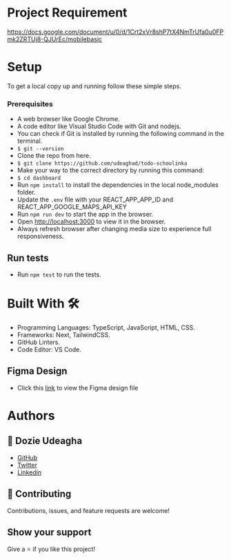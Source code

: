 # Project Requirement
https://docs.google.com/document/u/0/d/1Crt2xVr8shP7tX4NmTrUfa0u0FPmk2ZRTUj8-QJUrEc/mobilebasic

# Setup
To get a local copy up and running follow these simple steps.

### Prerequisites
- A web browser like Google Chrome.
- A code editor like Visual Studio Code with Git and nodejs.
- You can check if Git is installed by running the following command in the terminal.
- `$ git --version`
- Clone the repo from here.
- `$ git clone https://github.com/udeaghad/todo-schoolinka`
- Make your way to the correct directory by running this command:
- `$ cd dashboard`
- Run `npm install` to install the dependencies in the local node_modules folder.
- Update the `.env` file with your REACT_APP_APP_ID and REACT_APP_GOOGLE_MAPS_API_KEY 
- Run `npm run dev` to start the app in the browser.
- Open [http://localhost:3000](http://localhost:3000) to view it in the browser.
- Always refresh browser after changing media size to experience full responsiveness.

## Run tests
- Run `npm test` to run the tests.

# Built With 🛠️
- Programming Languages: TypeScript, JavaScript, HTML, CSS.
- Frameworks: Next, TailwindCSS.
- GitHub Linters.
- Code Editor: VS Code.

## Figma Design
- Click this [link]( https://www.figma.com/file/7j5ekdOJWPNOr41LwtPuJw/To-Do?type=design&node-id=0-1&mode=design&t=5m44cUoPBWtc0lrr-0) to view the Figma design file

# Authors
## 👤 Dozie Udeagha
- [GitHub](https://github.com/udeaghad)
- [Twitter](https://twitter.com/theodoz)
- [Linkedin](https://www.linkedin.com/in/)


## 🤝 Contributing
Contributions, issues, and feature requests are welcome!

## Show your support
Give a ⭐️ if you like this project!
